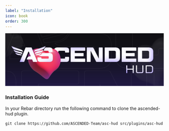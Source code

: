 ```yaml
---
label: "Installation"
icon: book
order: 300
---
```


![](/static/Hud.jpg)

### Installation Guide

In your Rebar directory run the following command to clone the ascended-hud plugin.

```shell
git clone https://github.com/ASCENDED-Team/asc-hud src/plugins/asc-hud
```
